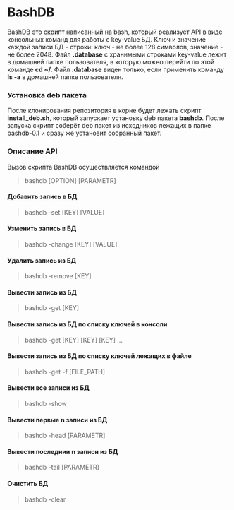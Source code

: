 # BashDB
BashDB это скрипт написанный на bash, который реализует API в виде консольных команд для работы с key-value БД. Ключ и значение каждой записи БД - строки: ключ - не более 128 символов, значение - не более 2048. Файл **.database** с хранимыми строками key-value лежит в домашней папке пользователя, в которую можно перейти по этой команде **cd ~/**. Файл **.database** виден только, если применить команду **ls -a** в домашней папке пользователя.
### Установка deb пакета
После клонирования репозитория в корне будет лежать скрипт **install_deb.sh**, который запускает установку deb пакета **bashdb**.
После запуска скрипт соберёт deb пакет из исходников лежащих в папке bashdb-0.1 и сразу же установит собранный пакет.
### Описание API
Вызов скрипта BashDB осуществляется командой
> bashdb [OPTION] [PARAMETR]
#### Добавить запись в БД
> bashdb -set [KEY] [VALUE]
#### Узменить запись в БД
> bashdb -change [KEY] [VALUE]
#### Удалить запись из БД
> bashdb -remove [KEY]
#### Вывести запись из БД
> bashdb -get [KEY]
#### Вывести запись из БД по списку ключей в консоли
> bashdb -get [KEY] [KEY]  [KEY] ...
#### Вывести запись из БД по списку ключей лежащих в файле
> bashdb -get -f [FILE_PATH]
#### Вывести все записи из БД
> bashdb -show
#### Вывести первые n записи из БД
> bashdb -head [PARAMETR]
#### Вывести последнии n записи из БД
> bashdb -tail [PARAMETR]
#### Очистить БД
> bashdb -clear
